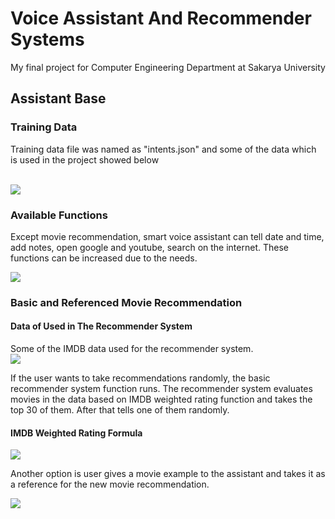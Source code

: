 # Voice Assistant And Recommender Systems
My final project for Computer Engineering Department at Sakarya University

## Assistant Base
### Training Data
Training data file was named as "intents.json" and some of the data which is used in the project showed below

<br>
<img src="https://github.com/tyasemin/Voice-Assistant-And-Recommender-Systems/blob/main/images/data1.PNG">

### Available Functions
Except movie recommendation, smart voice assistant can tell date and time, add notes, open google and youtube, search on the internet. These functions can be increased due to the needs.

<img src="https://github.com/tyasemin/Voice-Assistant-And-Recommender-Systems/blob/main/images/test1.png">

### Basic and Referenced Movie Recommendation

#### Data of Used in The Recommender System
Some of the IMDB data used for the recommender system.
<br>
<img src="https://github.com/tyasemin/Voice-Assistant-And-Recommender-Systems/blob/main/images/imdb.PNG">

If the user wants to take recommendations randomly, the basic recommender system function runs. The recommender system evaluates movies in the data based on IMDB weighted rating function and takes the top 30 of them. After that tells one of them randomly.
<br>

#### IMDB Weighted Rating Formula
<img src="https://github.com/tyasemin/Voice-Assistant-And-Recommender-Systems/blob/main/images/imdb_wr.PNG">

Another option is user gives a movie example to the assistant and takes it as a reference for the new movie recommendation.
<br>

<img src="https://github.com/tyasemin/Voice-Assistant-And-Recommender-Systems/blob/main/images/mr20.PNG">






